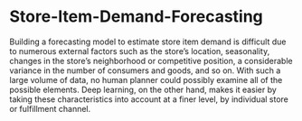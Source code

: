 # Store-Item-Demand-Forecasting
Building a forecasting model to estimate store item demand is difficult due to numerous external factors such as the store’s location, seasonality, changes in the store’s neighborhood or competitive position, a considerable variance in the number of consumers and goods, and so on. With such a large volume of data, no human planner could possibly examine all of the possible elements. Deep learning, on the other hand, makes it easier by taking these characteristics into account at a finer level, by individual store or fulfillment channel.
